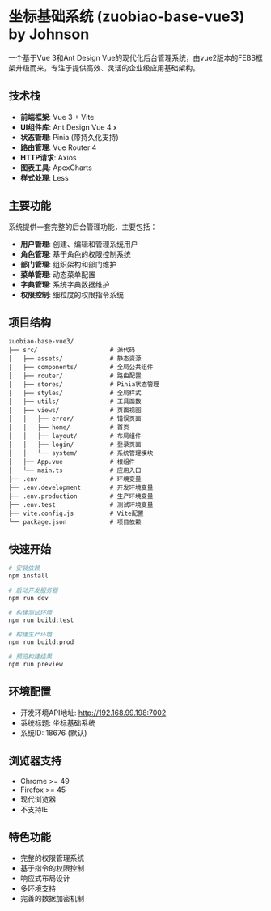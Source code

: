 # 坐标基础系统 (zuobiao-base-vue3) by Johnson

一个基于Vue 3和Ant Design Vue的现代化后台管理系统，由vue2版本的FEBS框架升级而来，专注于提供高效、灵活的企业级应用基础架构。

## 技术栈

- **前端框架**: Vue 3 + Vite
- **UI组件库**: Ant Design Vue 4.x
- **状态管理**: Pinia (带持久化支持)
- **路由管理**: Vue Router 4
- **HTTP请求**: Axios
- **图表工具**: ApexCharts
- **样式处理**: Less

## 主要功能

系统提供一套完整的后台管理功能，主要包括：

- **用户管理**: 创建、编辑和管理系统用户
- **角色管理**: 基于角色的权限控制系统
- **部门管理**: 组织架构和部门维护
- **菜单管理**: 动态菜单配置
- **字典管理**: 系统字典数据维护
- **权限控制**: 细粒度的权限指令系统

## 项目结构

```
zuobiao-base-vue3/
├── src/                    # 源代码
│   ├── assets/             # 静态资源
│   ├── components/         # 全局公共组件
│   ├── router/             # 路由配置
│   ├── stores/             # Pinia状态管理
│   ├── styles/             # 全局样式
│   ├── utils/              # 工具函数
│   ├── views/              # 页面视图
│   │   ├── error/          # 错误页面
│   │   ├── home/           # 首页
│   │   ├── layout/         # 布局组件
│   │   ├── login/          # 登录页面
│   │   └── system/         # 系统管理模块
│   ├── App.vue             # 根组件
│   └── main.ts             # 应用入口
├── .env                    # 环境变量
├── .env.development        # 开发环境变量
├── .env.production         # 生产环境变量
├── .env.test               # 测试环境变量
├── vite.config.js          # Vite配置
└── package.json            # 项目依赖
```

## 快速开始

```bash
# 安装依赖
npm install

# 启动开发服务器
npm run dev

# 构建测试环境
npm run build:test

# 构建生产环境
npm run build:prod

# 预览构建结果
npm run preview
```

## 环境配置

- 开发环境API地址: http://192.168.99.198:7002
- 系统标题: 坐标基础系统
- 系统ID: 18676 (默认)

## 浏览器支持

- Chrome >= 49
- Firefox >= 45
- 现代浏览器
- 不支持IE

## 特色功能

- 完整的权限管理系统
- 基于指令的权限控制
- 响应式布局设计
- 多环境支持
- 完善的数据加密机制
